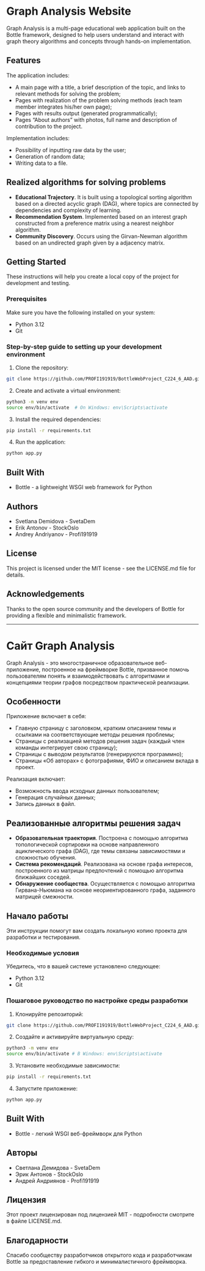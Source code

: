 # Graph Analysis Website

Graph Analysis is a multi-page educational web application built on the Bottle framework, designed to help users understand and interact with graph theory algorithms and concepts through hands-on implementation.

## Features

The application includes:
- A main page with a title, a brief description of the topic, and links to relevant methods for solving the problem;
- Pages with realization of the problem solving methods (each team member integrates his/her own page);
- Pages with results output (generated programmatically);
- Pages “About authors” with photos, full name and description of contribution to the project.

Implementation includes:
- Possibility of inputting raw data by the user;
- Generation of random data;
- Writing data to a file.

## Realized algorithms for solving problems

- **Educational Trajectory**. It is built using a topological sorting algorithm based on a directed acyclic graph (DAG), where topics are connected by dependencies and complexity of learning.
- **Recommendation System**. Implemented based on an interest graph constructed from a preference matrix using a nearest neighbor algorithm.
- **Community Discovery**. Occurs using the Girvan-Newman algorithm based on an undirected graph given by a adjacency matrix.

## Getting Started

These instructions will help you create a local copy of the project for development and testing.

### Prerequisites

Make sure you have the following installed on your system:

* Python 3.12
* Git

### Step-by-step guide to setting up your development environment

1. Clone the repository:

```bash
git clone https://github.com/PROFI191919/BottleWebProject_C224_6_AAD.git
```

2. Create and activate a virtual environment:

```bash
python3 -m venv env
source env/bin/activate  # On Windows: env\Scripts\activate
```

3. Install the required dependencies:

```bash
pip install -r requirements.txt
```

4. Run the application:

```bash
python app.py
```

## Built With

* Bottle - a lightweight WSGI web framework for Python

## Authors

* Svetlana Demidova - SvetaDem
* Erik Antonov - StockOslo
* Andrey Andriyanov - Profi191919

## License

This project is licensed under the MIT license - see the LICENSE.md file for details.

## Acknowledgements

Thanks to the open source community and the developers of Bottle for providing a flexible and minimalistic framework.

------------------------------------------------------------------------------------------------

# Сайт Graph Analysis

Graph Analysis - это многостраничное образовательное веб-приложение, построенное на фреймворке Bottle, призванное помочь пользователям понять и взаимодействовать с алгоритмами и концепциями теории графов посредством практической реализации.

## Особенности

Приложение включает в себя:
- Главную страницу с заголовком, кратким описанием темы и ссылками на соответствующие методы решения проблемы;
- Страницы с реализацией методов решения задач (каждый член команды интегрирует свою страницу);
- Страницы с выводом результатов (генерируются программно);
- Страницы «Об авторах» с фотографиями, ФИО и описанием вклада в проект.

Реализация включает:
- Возможность ввода исходных данных пользователем;
- Генерация случайных данных;
- Запись данных в файл.

## Реализованные алгоритмы решения задач

- **Образовательная траектория**. Построена с помощью алгоритма топологической сортировки на основе направленного ациклического графа (DAG), где темы связаны зависимостями и сложностью обучения.
- **Система рекомендаций**. Реализована на основе графа интересов, построенного из матрицы предпочтений с помощью алгоритма ближайших соседей.
- **Обнаружение сообщества**. Осуществляется с помощью алгоритма Гирвана-Ньюмана на основе неориентированного графа, заданного матрицей смежности.

## Начало работы

Эти инструкции помогут вам создать локальную копию проекта для разработки и тестирования.

### Необходимые условия

Убедитесь, что в вашей системе установлено следующее:

* Python 3.12
* Git

### Пошаговое руководство по настройке среды разработки

1. Клонируйте репозиторий:

```bash
git clone https://github.com/PROFI191919/BottleWebProject_C224_6_AAD.git
```

2. Создайте и активируйте виртуальную среду:

```bash
python3 -m venv env
source env/bin/activate # В Windows: env\Scripts\activate
```

3. Установите необходимые зависимости:

```bash
pip install -r requirements.txt
```

4. Запустите приложение:

```bash
python app.py
```

## Built With

* Bottle - легкий WSGI веб-фреймворк для Python

## Авторы

* Светлана Демидова - SvetaDem
* Эрик Антонов - StockOslo
* Андрей Андриянов - Profi191919

## Лицензия

Этот проект лицензирован под лицензией MIT - подробности смотрите в файле LICENSE.md.

## Благодарности

Спасибо сообществу разработчиков открытого кода и разработчикам Bottle за предоставление гибкого и минималистичного фреймворка.
